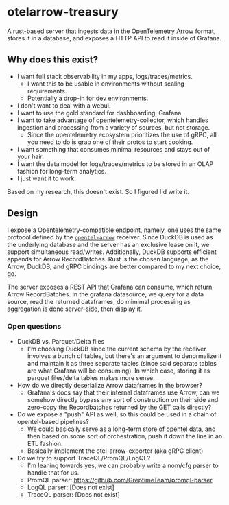 # otelarrow-treasury

A rust-based server that ingests data in the [OpenTelemetry Arrow](https://github.com/open-telemetry/otel-arrow) format, stores it in a database, and exposes a HTTP API to read it inside of Grafana.

## Why does this exist?

* I want full stack observability in my apps, logs/traces/metrics. 
    * I want this to be usable in environments without scaling requirements.
    * Potentially a drop-in for dev environments.
* I don't want to deal with a webui.
* I want to use the gold standard for dashboarding, Grafana. 
* I want to take advantage of opentelemetry-collector, which handles ingestion and processing from a variety of sources, but not storage.
    * Since the opentelemetry ecosystem prioritizes the use of gRPC, all you need to do is grab one of their protos to start cooking.
* I want something that consumes minimal resources and stays out of your hair.
* I want the data model for logs/traces/metrics to be stored in an OLAP fashion for long-term analytics.
* I just want it to work.

Based on my research, this doesn't exist. So I figured I'd write it.

## Design

I expose a Opentelemetry-compatible endpoint, namely, one uses the same protocol defined by the [`opentel-arrow`](https://github.com/open-telemetry/otel-arrow/blob/main/proto/opentelemetry/proto/experimental/arrow/v1/arrow_service.proto) receiver. Since DuckDB is used as the underlying database and the server has an exclusive lease on it, we support simultaneous read/writes. Additionally, DuckDB supports efficient appends for Arrow RecordBatches. Rust is the chosen language, as the Arrow, DuckDB, and gRPC bindings are better compared to my next choice, go. 

The server exposes a REST API that Grafana can consume, which return Arrow RecordBatches. In the grafana datasource, we query for a data source, read the returned dataframes, do mimimal processing as aggregation is done server-side, then display it.

### Open questions

* DuckDB vs. Parquet/Delta files
    * I'm choosing DuckDB since the current schema by the receiver involves a bunch of tables, but there's an argument to denormalize it and maintain it as three separate tables (since said separate tables are what Grafana will be consuming). In which case, storing it as parquet files/delta tables makes more sense.
* How do we directly deserialize Arrow dataframes in the browser?
    * Grafana's docs say that their internal dataframes use Arrow, can we somehow directly bypass any sort of construction on their side and zero-copy the Recordbatches returned by the GET calls directly?
* Do we expose a "push" API as well, so this could be used in a chain of opentel-based pipelines?
    * We could basically serve as a long-term store of opentel data, and then based on some sort of orchestration, push it down the line in an ETL fashion.
    * Basically implement the otel-arrow-exporter (aka gRPC client)
* Do we try to support TraceQL/PromQL/LogQL?
    * I'm leaning towards yes, we can probably write a nom/cfg parser to handle that for us.
    * PromQL parser: https://github.com/GreptimeTeam/promql-parser
    * LogQL parser: [Does not exist]
    * TraceQL parser: [Does not exist]